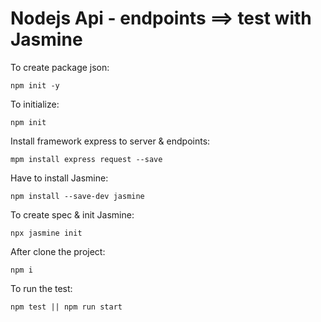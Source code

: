 # Nodejs Api - endpoints ==> test with Jasmine

To create package json:

``npm init -y ``

To initialize:

``npm init``

Install framework express to server & endpoints: 

``mpm install express request --save``

Have to install Jasmine:

``npm install --save-dev jasmine``

To create spec & init Jasmine:

``npx jasmine init``

After clone the project: 

`` npm i `` 


To run the test: 

``npm test || npm run start``